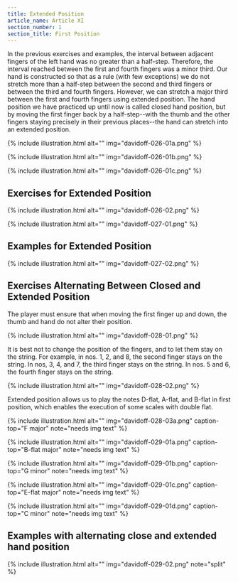 ```yaml
---
title: Extended Position
article_name: Article XI
section_number: 1
section_title: First Position
---
```


In the previous exercises and examples, the interval between adjacent fingers of the left hand was no greater than a half-step. Therefore, the interval reached between the first and fourth fingers was a minor third. Our hand is constructed so that as a rule (with few exceptions) we do not stretch more than a half-step between the second and third fingers or between the third and fourth fingers. However, we can stretch a major third between the first and fourth fingers using extended position. The hand position we have practiced up until now is called closed hand position, but by moving the first finger back by a half-step--with the thumb and the other fingers staying precisely in their previous places--the hand can stretch into an extended position.

{% include illustration.html alt="" img="davidoff-026-01a.png" %}

{% include illustration.html alt="" img="davidoff-026-01b.png" %}

{% include illustration.html alt="" img="davidoff-026-01c.png" %}

## Exercises for Extended Position

{% include illustration.html alt="" img="davidoff-026-02.png" %}

{% include illustration.html alt="" img="davidoff-027-01.png" %}


## Examples for Extended Position

{% include illustration.html alt="" img="davidoff-027-02.png" %}

## Exercises Alternating Between Closed and Extended Position

The player must ensure that when moving the first finger up and down, the thumb and hand do not alter their position.

{% include illustration.html alt="" img="davidoff-028-01.png" %}

It is best not to change the position of the fingers, and to let them stay on the string. For example, in nos. 1, 2, and 8, the second finger stays on the string. In nos, 3, 4, and 7, the third finger stays on the string. In nos. 5 and 6, the fourth finger stays on the string.

{% include illustration.html alt="" img="davidoff-028-02.png" %}

Extended position allows us to play the notes D-flat, A-flat, and B-flat in first position, which enables the execution of some scales with double flat.

{% include illustration.html alt="" img="davidoff-028-03a.png" caption-top="F major" note="needs img text" %}

{% include illustration.html alt="" img="davidoff-029-01a.png" caption-top="B-flat major" note="needs img text" %}

{% include illustration.html alt="" img="davidoff-029-01b.png" caption-top="G minor" note="needs img text" %}

{% include illustration.html alt="" img="davidoff-029-01c.png" caption-top="E-flat major" note="needs img text" %}

{% include illustration.html alt="" img="davidoff-029-01d.png" caption-top="C minor" note="needs img text" %}

## Examples with alternating close and extended hand position

{% include illustration.html alt="" img="davidoff-029-02.png" note="split" %}
